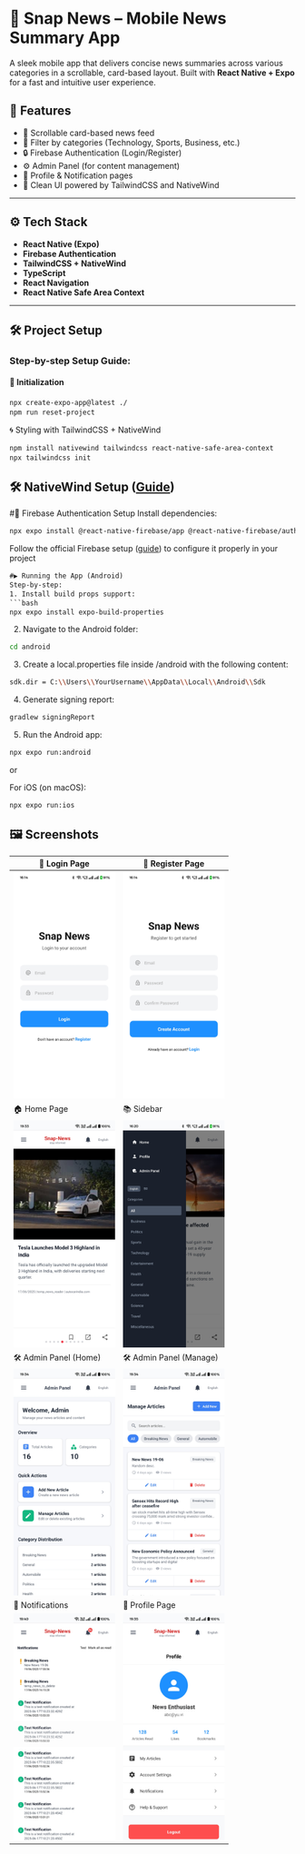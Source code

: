 # 📱 Snap News – Mobile News Summary App

A sleek mobile app that delivers concise news summaries across various categories in a scrollable, card-based layout. Built with **React Native + Expo** for a fast and intuitive user experience.


## 🚀 Features

- 📰 Scrollable card-based news feed
- 🎯 Filter by categories (Technology, Sports, Business, etc.)
- 🔒 Firebase Authentication (Login/Register)
- ⚙️ Admin Panel (for content management)
- 🧾 Profile & Notification pages
- 🌙 Clean UI powered by TailwindCSS and NativeWind

---

## ⚙️ Tech Stack

- **React Native (Expo)**
- **Firebase Authentication**
- **TailwindCSS + NativeWind**
- **TypeScript**
- **React Navigation**
- **React Native Safe Area Context**

---

## 🛠️ Project Setup

### Step-by-step Setup Guide:

#### 🔧 Initialization

```bash
npx create-expo-app@latest ./
npm run reset-project
```


🌀 Styling with TailwindCSS + NativeWind
```bash
npm install nativewind tailwindcss react-native-safe-area-context
npx tailwindcss init
```

## 🛠 NativeWind Setup ([Guide](https://www.nativewind.dev/quick-starts/expo))

#🔐 Firebase Authentication Setup
Install dependencies:
```bash
npx expo install @react-native-firebase/app @react-native-firebase/auth
```

Follow the official Firebase setup ([guide](https://rnfirebase.io/auth/usage)) to configure it properly in your project
```
#▶️ Running the App (Android)
Step-by-step:
1. Install build props support:
```bash
npx expo install expo-build-properties
```

2. Navigate to the Android folder:

```bash
cd android
```

3. Create a local.properties file inside /android with the following content:

```bash
sdk.dir = C:\\Users\\YourUsername\\AppData\\Local\\Android\\Sdk
```

4. Generate signing report:

```bash
gradlew signingReport
```

5. Run the Android app:

```bash
npx expo run:android
```

or 

For iOS (on macOS):
```bash
npx expo run:ios
```

## 🖼️ Screenshots

| 🔐 Login Page      | 📝 Register Page     |
|--------------------|---------------------|
| <img src="assets/screenshots/login.jpg" height="400" style="width:auto;" /> | <img src="assets/screenshots/register.jpg" height="400" style="width:auto;" /> |
| 🏠 Home Page       | 📚 Sidebar           |
| <img src="assets/screenshots/NewsCard.jpg" height="400" style="width:auto;" /> | <img src="assets/screenshots/sidebar.jpg" height="400" style="width:auto;" /> |
| 🛠 Admin Panel (Home)  | 🛠 Admin Panel (Manage) |
|  <img src="assets/screenshots/admin-panel-home.jpg" height="400" style="width:auto;" /> | <img src="assets/screenshots/admin-panel-manage.jpg" height="400" style="width:auto;" /> |
| 🔔 Notifications  | 👤 Profile Page     |
| <img src="assets/screenshots/notifications.jpg" height="400" style="width:auto;" /> | <img src="assets/screenshots/profile.jpg" height="400" style="width:auto;" /> |

